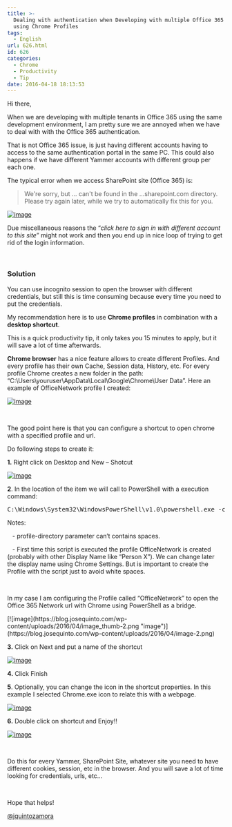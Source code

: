 ```yaml
---
title: >-
  Dealing with authentication when Developing with multiple Office 365 tenants
  using Chrome Profiles
tags:
  - English
url: 626.html
id: 626
categories:
  - Chrome
  - Productivity
  - Tip
date: 2016-04-18 18:13:53
---
```


Hi there,

When we are developing with multiple tenants in Office 365 using the same development environment, I am pretty sure we are annoyed when we have to deal with with the Office 365 authentication.

That is not Office 365 issue, is just having different accounts having to access to the same authentication portal in the same PC. This could also happens if we have different Yammer accounts with different group per each one.

The typical error when we access SharePoint site (Office 365) is:
 > We're sorry, but ... can't be found in the ...sharepoint.com directory. Please try again later, while we try to automatically fix this for you. 

[![image](https://blog.josequinto.com/wp-content/uploads/2016/04/image_thumb-4.png "image")](https://blog.josequinto.com/wp-content/uploads/2016/04/image-4.png)

Due miscellaneous reasons the “_click here to sign in with different account to this site_” might not work and then you end up in nice loop of trying to get rid of the login information.

&nbsp;

### Solution

You can use incognito session to open the browser with different credentials, but still this is time consuming because every time you need to put the credentials.

My recommendation here is to use **Chrome profiles** in combination with a **desktop shortcut**. 

This is a quick productivity tip, it only takes you 15 minutes to apply, but it will save a lot of time afterwards. 

**Chrome browser** has a nice feature allows to create different Profiles. And every profile has their own Cache, Session data, History, etc. For every profile Chrome creates a new folder in the path: “C:\Users\youruser\AppData\Local\Google\Chrome\User Data”. Here an example of OfficeNetwork profile I created:

[![image](https://blog.josequinto.com/wp-content/uploads/2016/04/image_thumb.png "image")](https://blog.josequinto.com/wp-content/uploads/2016/04/image.png)

&nbsp;

The good point here is that you can configure a shortcut to open chrome with a specified profile and url. 

Do following steps to create it:

**1.** Right click on Desktop and New – Shotcut

[![image](https://blog.josequinto.com/wp-content/uploads/2016/04/image_thumb-1.png "image")](https://blog.josequinto.com/wp-content/uploads/2016/04/image-1.png)

**2**. In the location of the item we will call to PowerShell with a execution command:
<pre>C:\Windows\System32\WindowsPowerShell\v1.0\powershell.exe -command "& 'Start-Process' 'chrome.exe' 'https://www.yammer.com/itpronetwork --profile-directory=OfficeNetwork'"
</pre>

Notes: 
<p>&nbsp;&nbsp; - profile-directory parameter can’t contains spaces. 
<p>&nbsp;&nbsp; - First time this script is executed the profile OfficeNetwork is created (probably with other Display Name like “Person X”). We can change later the display name using Chrome Settings. But is important to create the Profile with the script just to avoid white spaces. 
<p>&nbsp; <p>In my case I am configuring the Profile called “OfficeNetwork” to open the Office 365 Network url with Chrome using PowerShell as a bridge. 
<p>[![image](https://blog.josequinto.com/wp-content/uploads/2016/04/image_thumb-2.png "image")](https://blog.josequinto.com/wp-content/uploads/2016/04/image-2.png)

**3.** Click on Next and put a name of the shortcut

[![image](https://blog.josequinto.com/wp-content/uploads/2016/04/image_thumb-3.png "image")](https://blog.josequinto.com/wp-content/uploads/2016/04/image-3.png)

**4.** Click Finish

**5**. Optionally, you can change the icon in the shortcut properties. In this example I selected Chrome.exe icon to relate this with a webpage.

[![image](https://blog.josequinto.com/wp-content/uploads/2016/04/image_thumb-5.png "image")](https://blog.josequinto.com/wp-content/uploads/2016/04/image-5.png)

**6.** Double click on shortcut and Enjoy!!

[![image](https://blog.josequinto.com/wp-content/uploads/2016/04/image_thumb-6.png "image")](https://blog.josequinto.com/wp-content/uploads/2016/04/image-6.png)

&nbsp;

Do this for every Yammer, SharePoint Site, whatever site you need to have different cookies, session, etc in the browser. And you will save a lot of time looking for credentials, urls, etc…

&nbsp;

Hope that helps!

[@jquintozamora](https://twitter.com/jquintozamora)